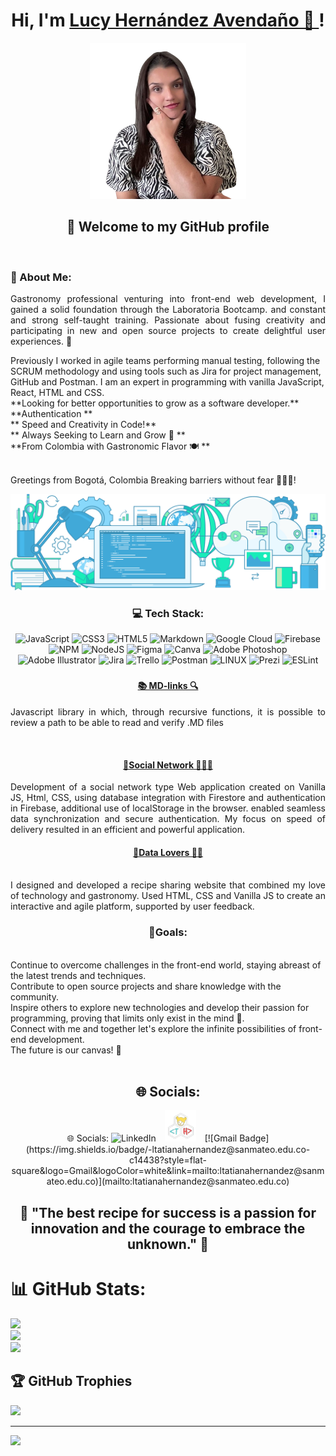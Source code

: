 <div align="center">
<h1 >Hi, I'm <a href="https://lucy-portafolio.vercel.app/about">Lucy Hernández Avendaño 👋 </a>!</h1>
<p align="center">
  <a href="https://lucy-portafolio.vercel.app/about"><img src="https://github.com/Tati20h/Tati20h/blob/main/img/perfil.png?raw=true" width="250" height="250"> </a>
</p>
<h2 align="center">🧿 Welcome to my GitHub profile</h2>
</div>
<br>
<h3>💫 About Me: </h3> 
<p align="justify">
Gastronomy professional venturing into front-end web development, I gained a solid foundation through the Laboratoria Bootcamp. and constant and strong self-taught training. Passionate about fusing creativity and participating in new and open source projects to create delightful user experiences. 🚀 <br> 
  </p>
  <p aling="center">
  Previously I worked in agile teams performing manual testing, following the SCRUM methodology and using tools such as Jira for project management, GitHub and Postman. I am an expert in programming with vanilla JavaScript, React, HTML and CSS.<br> 
**Looking for better opportunities to grow as a software developer.**<br>  **Authentication **<br> ** Speed and Creativity in Code!**<br> ** Always Seeking to Learn and Grow 🌱 **<br>  **From Colombia with Gastronomic Flavor 🍽️ **<br>
</p>

<br>Greetings from Bogotá, Colombia Breaking barriers without fear 💪🇨🇴!
<br> 

![image](https://github.com/Tati20h/Tati20h/blob/main/img/lo.png)

<div align="center"> 
  
  <h3>💻 Tech Stack:</h3> 
  
![JavaScript](https://img.shields.io/badge/javascript-%23323330.svg?style=for-the-badge&logo=javascript&logoColor=%23F7DF1E) ![CSS3](https://img.shields.io/badge/css3-%231572B6.svg?style=for-the-badge&logo=css3&logoColor=white) ![HTML5](https://img.shields.io/badge/html5-%23E34F26.svg?style=for-the-badge&logo=html5&logoColor=white) ![Markdown](https://img.shields.io/badge/markdown-%23000000.svg?style=for-the-badge&logo=markdown&logoColor=white) ![Google Cloud](https://img.shields.io/badge/Google%20Cloud-%234285F4.svg?style=for-the-badge&logo=google-cloud&logoColor=white) ![Firebase](https://img.shields.io/badge/firebase-%23039BE5.svg?style=for-the-badge&logo=firebase) ![NPM](https://img.shields.io/badge/NPM-%23000000.svg?style=for-the-badge&logo=npm&logoColor=white) ![NodeJS](https://img.shields.io/badge/node.js-6DA55F?style=for-the-badge&logo=node.js&logoColor=white) 	![Figma](https://img.shields.io/badge/figma-%23F24E1E.svg?style=for-the-badge&logo=figma&logoColor=white) ![Canva](https://img.shields.io/badge/Canva-%2300C4CC.svg?style=for-the-badge&logo=Canva&logoColor=white) ![Adobe Photoshop](https://img.shields.io/badge/adobephotoshop-%2331A8FF.svg?style=for-the-badge&logo=adobephotoshop&logoColor=white) ![Adobe Illustrator](https://img.shields.io/badge/adobeillustrator-%23FF9A00.svg?style=for-the-badge&logo=adobeillustrator&logoColor=white) ![Jira](https://img.shields.io/badge/jira-%230A0FFF.svg?style=for-the-badge&logo=jira&logoColor=white) ![Trello](https://img.shields.io/badge/Trello-%23026AA7.svg?style=for-the-badge&logo=Trello&logoColor=white) ![Postman](https://img.shields.io/badge/Postman-FF6C37?style=for-the-badge&logo=postman&logoColor=white) ![LINUX](https://img.shields.io/badge/Linux-FCC624?style=for-the-badge&logo=linux&logoColor=black) ![Prezi](https://img.shields.io/badge/Prezi-%23000000.svg?style=for-the-badge&logo=Prezi&logoColor=white) ![ESLint](https://img.shields.io/badge/ESLint-4B3263?style=for-the-badge&logo=eslint&logoColor=white)
  
</div>

<h3 align="center" 🚩Featured projects:>  </h3>
   <h4 align="center" >
  <a href="https://github.com/Tati20h/DEV008-md-links">📚 MD-links 🔍 </a>
  </h4>
  <p align="justify">
  Javascript library in which, through recursive functions, it is possible to review a path to be able to read and verify .MD files<br>
  </p>
  <br>
  
 <h4 align="center" > <a href="https://github.com/Tati20h/DEV008-social-network">📱Social Network 🙎🏻‍♀️</a><br>
 </h4>
   <p align="justify">
 Development of a social network type Web application created on Vanilla JS, Html, CSS, using database integration with Firestore and authentication in Firebase, additional use of localStorage in the browser. enabled seamless data synchronization and secure authentication. My focus on speed of delivery resulted in an efficient and powerful application.<br>
   </p>
 <h4 align="center" > <a href="https://github.com/Tati20h/DEV008-data-lovers">🍲Data Lovers 🍲🍴</a>
 </h4>
   <p align="justify">
 <br>I designed and developed a recipe sharing website that combined my love of technology and gastronomy. Used HTML, CSS and Vanilla JS to create an interactive and agile platform, supported by user feedback.<br>
   </p>
  
  <h3 align="center">🏁Goals:</h3>
  <p aling="justufy"> <br>
    Continue to overcome challenges in the front-end world, staying abreast of the latest trends and techniques.<br>Contribute to open source projects and share knowledge with the community.<br>Inspire others to explore new technologies and develop their passion for programming, proving that limits only exist in the mind 🧠.<br>Connect with me and together let's explore the infinite possibilities of front-end development.<br> The future is our canvas! 🎨<br><br></p>
    
<div align="center">
<h2 >🌐 Socials:</h2>  🌐 Socials:
<img src='https://www.linkedin.com/in/tatiana-hernandez29/' alt='LinkedIn' width='50' style='width:50px; margin-right: 10px;'/>
<img href='https://lucy-portafolio.vercel.app/about' src='https://github.com/Tati20h/Tati20h/blob/main/img/logo3.png?raw=true' alt='Lucy-Portaflio' width='50' style='width:50px; margin-right: 10px;'/>
[![Gmail Badge](https://img.shields.io/badge/-ltatianahernandez@sanmateo.edu.co-c14438?style=flat-square&logo=Gmail&logoColor=white&link=mailto:ltatianahernandez@sanmateo.edu.co)](mailto:ltatianahernandez@sanmateo.edu.co)

</div>
<h2 align="center"> 🚀 "The best recipe for success is a passion for innovation and the courage to embrace the unknown." 🌟 </h2>
 

# 📊 GitHub Stats:
![](https://github-readme-stats.vercel.app/api?username=Tati20h&theme=blue-green&hide_border=false&include_all_commits=true&count_private=false)<br/>
![](https://github-readme-streak-stats.herokuapp.com/?user=Tati20h&theme=blue-green&hide_border=false)<br/>
![](https://github-readme-stats.vercel.app/api/top-langs/?username=Tati20h&theme=blue-green&hide_border=false&include_all_commits=true&count_private=false&layout=compact)

## 🏆 GitHub Trophies
![](https://github-profile-trophy.vercel.app/?username=Tati20h&theme=buddhism&no-frame=false&no-bg=true&margin-w=4)

---
[![](https://visitcount.itsvg.in/api?id=Tati20h&icon=0&color=0)](https://visitcount.itsvg.in)


<!-- Proudly created with GPRM ( https://gprm.itsvg.in ) -->
 </div>
